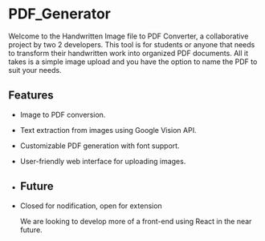 # PDF_Generator

Welcome to the Handwritten Image file to PDF Converter, a collaborative project by two 2 developers. This tool is for students or anyone that needs to transform their handwritten work into organized PDF documents. All it takes is a simple image upload and you have the option to name the PDF to suit your needs.

## Features

- Image to PDF conversion.
- Text extraction from images using Google Vision API.
- Customizable PDF generation with font support.
- User-friendly web interface for uploading images.

- ## Future

- Closed for nodification, open for extension

  We are looking to develop more of a front-end using React in the near future.
  
